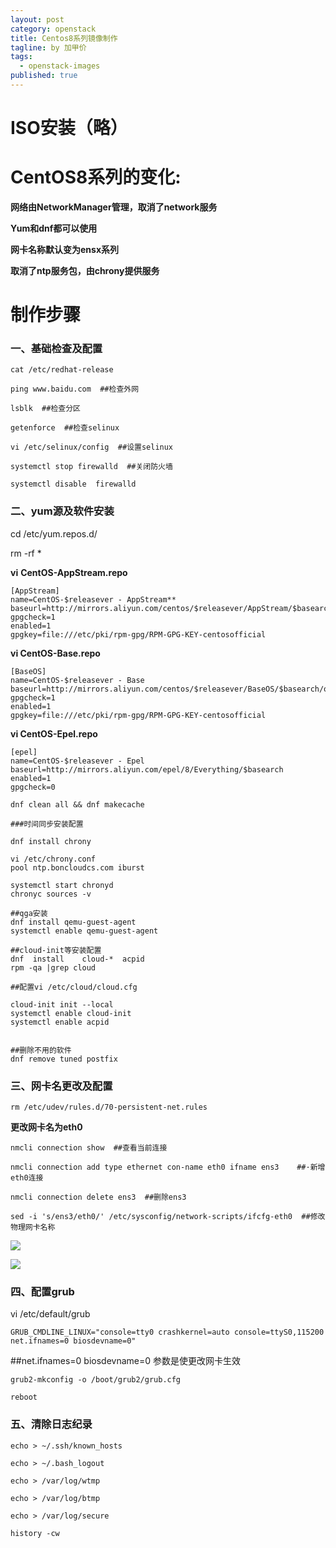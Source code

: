 ```yaml
---
layout: post
category: openstack
title: Centos8系列镜像制作
tagline: by 加甲价
tags: 
  - openstack-images
published: true
---
```


<!--more-->

# ISO安装（略）

# CentOS8系列的变化:

**网络由NetworkManager管理，取消了network服务**

**Yum和dnf都可以使用**

**网卡名称默认变为ensx系列**

**取消了ntp服务包，由chrony提供服务**



# 制作步骤

### 一、基础检查及配置

```
cat /etc/redhat-release  

ping www.baidu.com  ##检查外网

lsblk  ##检查分区

getenforce  ##检查selinux

vi /etc/selinux/config  ##设置selinux

systemctl stop firewalld  ##关闭防火墙

systemctl disable  firewalld
```



### 二、yum源及软件安装

cd /etc/yum.repos.d/

rm -rf *

**vi** **CentOS-AppStream.repo**

```
[AppStream]
name=CentOS-$releasever - AppStream**
baseurl=http://mirrors.aliyun.com/centos/$releasever/AppStream/$basearch/os/
gpgcheck=1
enabled=1
gpgkey=file:///etc/pki/rpm-gpg/RPM-GPG-KEY-centosofficial
```

**vi CentOS-Base.repo**

```
[BaseOS]
name=CentOS-$releasever - Base
baseurl=http://mirrors.aliyun.com/centos/$releasever/BaseOS/$basearch/os/
gpgcheck=1
enabled=1
gpgkey=file:///etc/pki/rpm-gpg/RPM-GPG-KEY-centosofficial
```

**vi CentOS-Epel.repo**

```
[epel]
name=CentOS-$releasever - Epel
baseurl=http://mirrors.aliyun.com/epel/8/Everything/$basearch
enabled=1
gpgcheck=0
```

 

```
dnf clean all && dnf makecache

###时间同步安装配置

dnf install chrony

vi /etc/chrony.conf
pool ntp.boncloudcs.com iburst

systemctl start chronyd
chronyc sources -v

##qga安装
dnf install qemu-guest-agent
systemctl enable qemu-guest-agent

##cloud-init等安装配置
dnf  install    cloud-*  acpid  
rpm -qa |grep cloud

##配置vi /etc/cloud/cloud.cfg

cloud-init init --local
systemctl enable cloud-init
systemctl enable acpid


##删除不用的软件
dnf remove tuned postfix
```



### 三、网卡名更改及配置

```
rm /etc/udev/rules.d/70-persistent-net.rules
```

**更改网卡名为eth0**

```
nmcli connection show  ##查看当前连接

nmcli connection add type ethernet con-name eth0 ifname ens3    ##·新增eth0连接

nmcli connection delete ens3  ##删除ens3

sed -i 's/ens3/eth0/' /etc/sysconfig/network-scripts/ifcfg-eth0  ##修改物理网卡名称

```

![](https://i.loli.net/2020/08/19/gRiW9IUhsDnClcv.png)

![](https://i.loli.net/2020/08/19/4S69qJyajKZiho8.png)

### 四、配置grub

vi /etc/default/grub

```
GRUB_CMDLINE_LINUX="console=tty0 crashkernel=auto console=ttyS0,115200 net.ifnames=0 biosdevname=0"
```

##net.ifnames=0 biosdevname=0 参数是使更改网卡生效

```
grub2-mkconfig -o /boot/grub2/grub.cfg

reboot
```



### 五、清除日志纪录

```
echo > ~/.ssh/known_hosts

echo > ~/.bash_logout

echo > /var/log/wtmp

echo > /var/log/btmp

echo > /var/log/secure

history -cw
```

